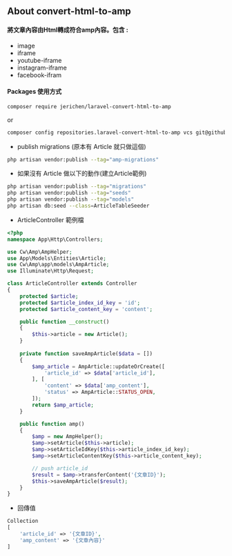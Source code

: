 ## About convert-html-to-amp
#### 將文章內容由Html轉成符合amp內容。包含 : 
- image
- iframe
- youtube-iframe
- instagram-iframe
- facebook-ifram

#### Packages 使用方式
```bash
composer require jerichen/laravel-convert-html-to-amp
```
or
```bash
composer config repositories.laravel-convert-html-to-amp vcs git@github.com:jerichen/laravel-convert-html-to-amp
```

- publish migrations (原本有 Article 就只做這個)
```bash
php artisan vendor:publish --tag="amp-migrations" 
```

- 如果沒有 Article 做以下的動作(建立Article範例)
```bash
php artisan vendor:publish --tag="migrations" 
php artisan vendor:publish --tag="seeds" 
php artisan vendor:publish --tag="models" 
php artisan db:seed --class=ArticleTableSeeder
```

- ArticleController 範例檔
```php
<?php
namespace App\Http\Controllers;

use Cw\Amp\AmpHelper;
use App\Models\Entities\Article;
use Cw\Amp\app\models\AmpArticle;
use Illuminate\Http\Request;

class ArticleController extends Controller
{
    protected $article;
    protected $article_index_id_key = 'id';
    protected $article_content_key = 'content';

    public function __construct()
    {
        $this->article = new Article();
    }
    
    private function saveAmpArticle($data = [])
    {
        $amp_article = AmpArticle::updateOrCreate([
            'article_id' => $data['article_id'],
        ], [
            'content' => $data['amp_content'],
            'status' => AmpArticle::STATUS_OPEN,
        ]);
        return $amp_article;
    }

    public function amp()
    {
        $amp = new AmpHelper();
        $amp->setArticle($this->article);
        $amp->setArticleIdKey($this->article_index_id_key);
        $amp->setArticleContentKey($this->article_content_key);

        // push article_id
        $result = $amp->transferContent('{文章ID}');
        $this->saveAmpArticle($result);
    }
}
```

- 回傳值
```php
Collection 
[
    'article_id' => '{文章ID}',
    'amp_content' => '{文章內容}'
]
```


